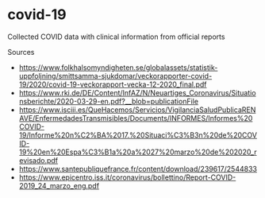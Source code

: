 # covid-19
Collected COVID data with clinical information from official reports


Sources
- https://www.folkhalsomyndigheten.se/globalassets/statistik-uppfoljning/smittsamma-sjukdomar/veckorapporter-covid-19/2020/covid-19-veckorapport-vecka-12-2020_final.pdf
- https://www.rki.de/DE/Content/InfAZ/N/Neuartiges_Coronavirus/Situationsberichte/2020-03-29-en.pdf?__blob=publicationFile
- https://www.isciii.es/QueHacemos/Servicios/VigilanciaSaludPublicaRENAVE/EnfermedadesTransmisibles/Documents/INFORMES/Informes%20COVID-19/Informe%20n%C2%BA%2017.%20Situaci%C3%B3n%20de%20COVID-19%20en%20Espa%C3%B1a%20a%2027%20marzo%20de%202020_revisado.pdf
- https://www.santepubliquefrance.fr/content/download/239617/2544833
- https://www.epicentro.iss.it/coronavirus/bollettino/Report-COVID-2019_24_marzo_eng.pdf